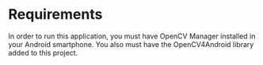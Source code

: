 Requirements
============

In order to run this application, you must have OpenCV Manager installed in your Android smartphone. You also must have the OpenCV4Android library added to this project.



